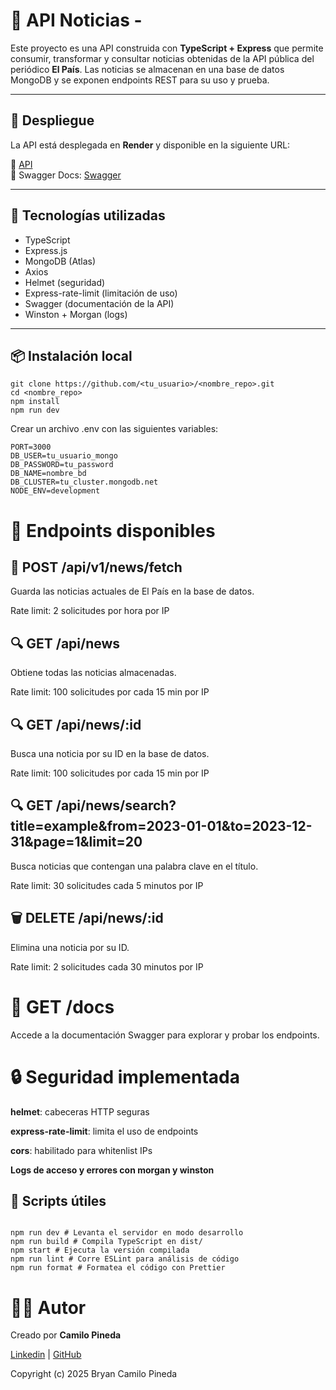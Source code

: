 # 📰 API Noticias -

Este proyecto es una API construida con **TypeScript + Express** que permite consumir, transformar y consultar noticias obtenidas de la API pública del periódico **El País**. Las noticias se almacenan en una base de datos MongoDB y se exponen endpoints REST para su uso y prueba.

---

## 🚀 Despliegue

La API está desplegada en **Render** y disponible en la siguiente URL:

📡 [API](https://news-api-isyo.onrender.com/api/v1/news)  
📄 Swagger Docs: [Swagger](https://news-api-isyo.onrender.com/docs/#/)

---

## 🧱 Tecnologías utilizadas

- TypeScript
- Express.js
- MongoDB (Atlas)
- Axios
- Helmet (seguridad)
- Express-rate-limit (limitación de uso)
- Swagger (documentación de la API)
- Winston + Morgan (logs)

---

## 📦 Instalación local

```
git clone https://github.com/<tu_usuario>/<nombre_repo>.git
cd <nombre_repo>
npm install
npm run dev
```

Crear un archivo .env con las siguientes variables:

```
PORT=3000
DB_USER=tu_usuario_mongo
DB_PASSWORD=tu_password
DB_NAME=nombre_bd
DB_CLUSTER=tu_cluster.mongodb.net
NODE_ENV=development
```

# 📘 Endpoints disponibles

## 🔁 POST /api/v1/news/fetch

Guarda las noticias actuales de El País en la base de datos.

Rate limit: 2 solicitudes por hora por IP

## 🔍 GET /api/news

Obtiene todas las noticias almacenadas.

Rate limit: 100 solicitudes por cada 15 min por IP

## 🔍 GET /api/news/:id

Busca una noticia por su ID en la base de datos.

Rate limit: 100 solicitudes por cada 15 min por IP

## 🔍 GET /api/news/search?title=example&from=2023-01-01&to=2023-12-31&page=1&limit=20

Busca noticias que contengan una palabra clave en el título.

Rate limit: 30 solicitudes cada 5 minutos por IP

## 🗑 DELETE /api/news/:id

Elimina una noticia por su ID.

Rate limit: 2 solicitudes cada 30 minutos por IP

# 📄 GET /docs

Accede a la documentación Swagger para explorar y probar los endpoints.

# 🔒 Seguridad implementada

**helmet**: cabeceras HTTP seguras

**express-rate-limit**: limita el uso de endpoints

**cors**: habilitado para whitenlist IPs

**Logs de acceso y errores con morgan y winston**

## 🧪 Scripts útiles

```

npm run dev # Levanta el servidor en modo desarrollo
npm run build # Compila TypeScript en dist/
npm start # Ejecuta la versión compilada
npm run lint # Corre ESLint para análisis de código
npm run format # Formatea el código con Prettier

```

# 🧑‍💻 Autor

Creado por **Camilo Pineda**

[Linkedin](https://www.linkedin.com/in/bryancamilopineda/) | [GitHub](https://github.com/BryanCPineda)

Copyright (c) 2025 Bryan Camilo Pineda
